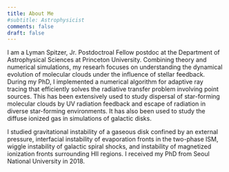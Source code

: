 ```yaml
---
title: About Me
#subtitle: Astrophysicist
comments: false
draft: false
---
```


I am a Lyman Spitzer, Jr. Postdoctroal Fellow postdoc at the Department of
Astrophysical Sciences at Princeton University. Combining theory and numerical
simulations, my researh focuses on understanding the dynamical evolution of
molecular clouds under the influence of stellar feedback. During my PhD, I
implemented a numerical algorithm for adaptive ray tracing that efficiently
solves the radiative transfer problem involving point sources. This has been
extensively used to study dispersal of star-forming molecular clouds by UV
radiation feedback and escape of radiation in diverse star-forming environments.
It has also been used to study the diffuse ionized gas in simulations of
galactic disks. 

<!-- Recently, I and my collaborators implemented a module for cooling -->
<!-- and heating that explicitly models realistic photochemical processes  -->
<!-- that are coupled with UV radiative transfer. Upon the completion of code -->
<!-- development, I ran a suite of radiation MHD simulations to study the -->
<!-- dependence of cloud dispersal on gravitational boundedness and magnetic -->
<!-- fields. I am also running simulations of multiphase, star- forming -->
<!-- galactic disks to understand how large-scale environments affect the -->
<!-- formation of molecular clouds. -->

I studied gravitational instability of a gaseous disk confined by an external
pressure, interfacial instability of evaporation fronts in the two-phase ISM,
wiggle instability of galactic spiral shocks, and instability of magnetized
ionization fronts surrounding HII regions. I received my PhD from Seoul National
University in 2018.
